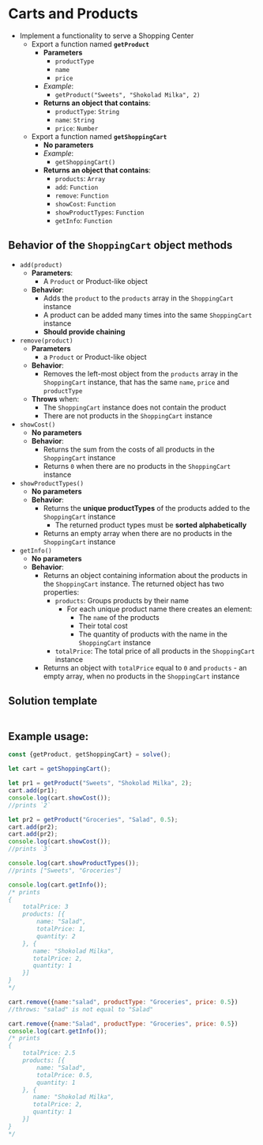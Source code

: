 # Carts and Products

- Implement a functionality to serve a Shopping Center
  - Export a function named **`getProduct`**
    - **Parameters**
      - `productType`
      - `name`
      - `price`
    - _Example_:
      - `getProduct("Sweets", "Shokolad Milka", 2)`
    - **Returns an object that contains**:
      - `productType`: `String`
      - `name`: `String`
      - `price`: `Number`
  - Export a function named **`getShoppingCart`**
    - **No parameters**
    - _Example_: 
      - `getShoppingCart()`
    - **Returns an object that contains**:
      - `products`: `Array`
	  - `add`: `Function`
	  - `remove`: `Function`
	  - `showCost`: `Function`
	  - `showProductTypes`: `Function`
	  - `getInfo`: `Function`

## Behavior of the `ShoppingCart` object methods

- `add(product)`
  - **Parameters**:
    - A `Product` or Product-like object
  - **Behavior**:
    - Adds the `product` to the `products` array in the `ShoppingCart` instance
    - A product can be added many times into the same `ShoppingCart` instance
    - **Should provide chaining**
- `remove(product)`
  - **Parameters**
    - a `Product` or Product-like object
  - **Behavior**:
    - Removes the left-most object from the `products` array in the `ShoppingCart` instance, that has the same `name`, `price` and `productType`
  - **Throws** when:
    - The `ShoppingCart` instance does not contain the product
    - There are not products in the `ShoppingCart` instance
- `showCost()`
  - **No parameters**
  - **Behavior**:
    - Returns the sum from the costs of all products in the `ShoppingCart` instance
    - Returns `0` when there are no products in the `ShoppingCart` instance
- `showProductTypes()`
  - **No parameters**
  - **Behavior**:
    - Returns the **unique productTypes** of the products added to the `ShoppingCart` instance
      - The returned product types must be **sorted alphabetically**
    - Returns an empty array when there are no products in the `ShoppingCart` instance
- `getInfo()`
  - **No parameters**
  - **Behavior**:
    - Returns an object containing information about the products in the `ShoppingCart` instance. The returned object has two properties:
      - `products`: Groups products by their name
        - For each unique product name there creates an element:
          - The `name` of the products
          - Their total cost
          - The quantity of products with the name in the `ShoppingCart` instance
      - `totalPrice`: The total price of all products in the `ShoppingCart` instance
    - Returns an object with `totalPrice` equal to `0` and `products` - an empty array, when no products in the `ShoppingCart` instance

## Solution template

```javascript
```

## Example usage:

```javascript
const {getProduct, getShoppingCart} = solve();

let cart = getShoppingCart();

let pr1 = getProduct("Sweets", "Shokolad Milka", 2);
cart.add(pr1);
console.log(cart.showCost());
//prints `2`

let pr2 = getProduct("Groceries", "Salad", 0.5);
cart.add(pr2);
cart.add(pr2);
console.log(cart.showCost());
//prints `3`

console.log(cart.showProductTypes());
//prints ["Sweets", "Groceries"]

console.log(cart.getInfo());
/* prints
{
    totalPrice: 3
    products: [{
        name: "Salad",
        totalPrice: 1,
        quantity: 2
    }, {
       name: "Shokolad Milka",
       totalPrice: 2,
       quantity: 1 
    }]
}
*/

cart.remove({name:"salad", productType: "Groceries", price: 0.5})
//throws: "salad" is not equal to "Salad"

cart.remove({name:"Salad", productType: "Groceries", price: 0.5})
console.log(cart.getInfo());
/* prints
{
    totalPrice: 2.5
    products: [{
        name: "Salad",
        totalPrice: 0.5,
        quantity: 1
    }, {
       name: "Shokolad Milka",
       totalPrice: 2,
       quantity: 1 
    }]
}
*/
```
